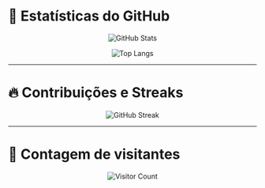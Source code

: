 # 🌟 Estatísticas do GitHub

<div align="center">

![GitHub Stats](https://github-readme-stats.vercel.app/api?username=thufcode&show_icons=true&count_private=true&theme=dark)

![Top Langs](https://github-readme-stats.vercel.app/api/top-langs/?username=thufcode&layout=compact&langs_count=6&theme=dark)


</div>

---

# 🔥 Contribuições e Streaks

<div align="center">

![GitHub Streak](https://streak-stats.demolab.com/?user=thufcode&theme=dark)

</div>

---

# 🧮 Contagem de visitantes

<div align="center">

![Visitor Count](https://visitor-badge.laobi.icu/badge?page_id=thufcode)

</div>
